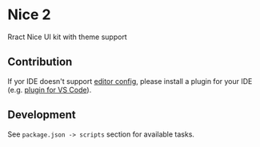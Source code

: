 Nice 2
======

Rract Nice UI kit with theme support

Contribution
------------

If yor IDE doesn't support [editor config](https://editorconfig.org/), please install a plugin for your IDE (e.g. [plugin for VS Code](https://github.com/editorconfig/editorconfig-vscode)).

Development
-----------

See `package.json -> scripts` section for available tasks.
